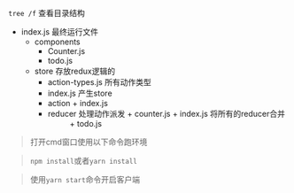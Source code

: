 `tree /f` 查看目录结构

- index.js 最终运行文件
   + components
      + Counter.js
      + todo.js
    + store 存放redux逻辑的
      + action-types.js 所有动作类型
      + index.js 产生store
      + action 
            + index.js
      + reducer 处理动作派发
            + counter.js 
            + index.js 将所有的reducer合并
            + todo.js
            
>打开cmd窗口使用以下命令跑环境

>`npm install`或者`yarn install`

>使用`yarn start`命令开启客户端
